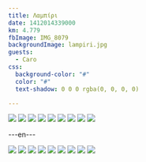 ```yaml
---
title: Λαμπίρι
date: 1412014339000
km: 4.779
fbImage: IMG_8079
backgroundImage: lampiri.jpg
guests:
  - Caro
css:
  background-color: "#"
  color: "#"
  text-shadow: 0 0 0 rgba(0, 0, 0, 0)

---
```


![](IMG_8079)
![](IMG_8086)
![](IMG_8094)
![](IMG_8099)
![](IMG_8101)
![](IMG_8114)
![](IMG_8119)
![](IMG_8130)
![](IMG_8133)

---en---

![](IMG_8079)
![](IMG_8086)
![](IMG_8094)
![](IMG_8099)
![](IMG_8101)
![](IMG_8114)
![](IMG_8119)
![](IMG_8130)
![](IMG_8133)
